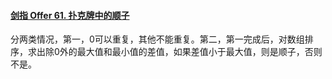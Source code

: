 #### [剑指 Offer 61. 扑克牌中的顺子](https://leetcode.cn/problems/bu-ke-pai-zhong-de-shun-zi-lcof/)

分两类情况，第一，0可以重复，其他不能重复。第二，第一完成后，对数组排序，求出除0外的最大值和最小值的差值，如果差值小于最大值，则是顺子，否则不是。
